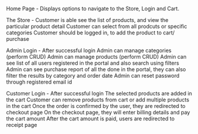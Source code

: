 Home Page -
	Displays options to navigate to the Store, Login and Cart.

The Store -
	Customer is able see the list of products, and view the particular product detail
	Customer can select from all prodcuts or specific categories
	Customer should be logged in, to add the product to cart/ purchase
	
Admin Login -
After successful login
	Admin can manage categories (perform CRUD)
	Admin can manage products (perform CRUD)
	Admin can see list of all users registered in the portal and also search  using filters
	Admin can see purchase report of all the done in the portal, they can also filter the results by category and order date
	Admin can reset password through registered email id

Customer Login -
After successful login
	The selected products are added in the cart
	Customer can remove products from cart or add multiple products in the cart
	Once the order is confirmed by the user, they are redirected to checkout page
	On the checkout page, they will enter billing details and pay the cart amount
	After the cart amount is paid, users are redirected to receipt page 

